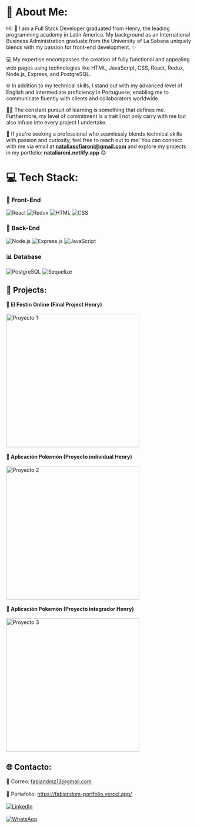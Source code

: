 # 💫 About Me:
Hi! 👋 I am a Full Stack Developer graduated from Henry, the leading programming academy in Latin America. My background as an International Business Administration graduate from the University of La Sabana uniquely blends with my passion for front-end development. ✨ 

💻 My expertise encompasses the creation of fully functional and appealing web pages using technologies like HTML, JavaScript, CSS, React, Redux, Node.js, Express, and PostgreSQL. 

🌐 In addition to my technical skills, I stand out with my advanced level of English and intermediate proficiency in Portuguese, enabling me to communicate fluently with clients and collaborators worldwide. 

🙋‍♀️ The constant pursuit of learning is something that defines me. Furthermore, my level of commitment is a trait I not only carry with me but also infuse into every project I undertake. 

🚀 If you're seeking a professional who seamlessly blends technical skills with passion and curiosity, feel free to reach out to me! You can connect with me via email at **nataliasofiaroni@gmail.com** and explore my projects in my portfolio: **nataliaroni.netlify.app** 😊


# 💻 Tech Stack:
### 🎨 Front-End
![React](https://img.shields.io/badge/React-%2320232a.svg?style=for-the-badge&logo=react&logoColor=%2361DAFB)
![Redux](https://img.shields.io/badge/Redux-%23593d88.svg?style=for-the-badge&logo=redux&logoColor=white)
![HTML](https://img.shields.io/badge/HTML-%23E34F26.svg?style=for-the-badge&logo=html5&logoColor=white)
![CSS](https://img.shields.io/badge/CSS-%231572B6.svg?style=for-the-badge&logo=css3&logoColor=white)

### 🧠 Back-End
![Node.js](https://img.shields.io/badge/Node.js-6DA55F?style=for-the-badge&logo=node.js&logoColor=white)
![Express.js](https://img.shields.io/badge/Express.js-%23404d59.svg?style=for-the-badge&logo=express&logoColor=%2361DAFB)
![JavaScript](https://img.shields.io/badge/JavaScript-%23323330.svg?style=for-the-badge&logo=javascript&logoColor=%23F7DF1E)

### 📊 Database
![PostgreSQL](https://img.shields.io/badge/PostgreSQL-%23316192.svg?style=for-the-badge&logo=postgresql&logoColor=white)
![Sequelize](https://img.shields.io/badge/Sequelize-%231572B6.svg?style=for-the-badge&logo=sequelize&logoColor=white)


## 📌 Projects:
**🌟 El Festín Online (Final Project Henry)**<br><br>
<a href="https://pf-front-end-grupo3.vercel.app/" target="_blank"><img src="Proyectos/Festin.JPG" alt="Proyecto 1" width="362"></a> <br><br>
**🌟 Aplicación Pokemón (Proyecto individual Henry)**<br><br>
<a href="https://client-pokemon-wheat.vercel.app/" target="_blank"><img src="Proyectos/pokemon.JPG" alt="Proyecto 2" width="362"></a><br><br>
**🌟 Aplicación Pokemón (Proyecto integrador Henry)**<br><br>
<a href="https://youtu.be/eHMMRxW_rI4" target="_blank"><img src="Proyectos/Rick.JPG" alt="Proyecto 3" width="362"></a>





## 🌐 Contacto:

📧 Correo: fabiandmz13@gmail.com<br><br>
📂 Portafolio: https://fabiandom-portfolio.vercel.app/<br><br>
[![LinkedIn](https://img.shields.io/badge/LinkedIn-%230077B5.svg?logo=linkedin&logoColor=white)](https://linkedin.com/in/https://www.linkedin.com/in/fabian-dominguez-34840b212/)<br><br>
[![WhatsApp](https://img.shields.io/badge/WhatsApp-%25B2D366.svg?logo=whatsapp&logoColor=white)](https://wa.me/+573133154005)
